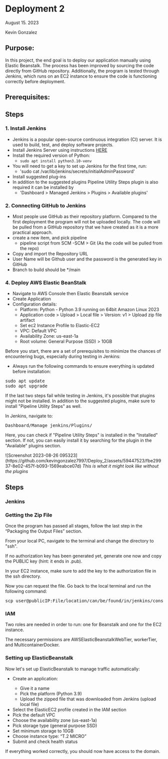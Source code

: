 #  Deployment 2
August 15. 2023

Kevin Gonzalez

## Purpose:

In this project, the end goal is to deploy our application manually using Elastic Beanstalk. The process has been improved by sourcing the code directly from GitHub repository. Additionally, the program is tested through Jenkins, which runs on an EC2 instance to ensure the code is functioning correctly before deployment.

## Prerequisites:


## Steps

### 1. Install Jenkins
- Jenkins is a popular open-source continuous integration (CI) server. It is used to build, test, and deploy software projects.
- Install Jenkins Server using instructions [HERE](https://pkg.jenkins.io/debian/)
- Install the required version of Python:
     - `sudo apt install python3.10-venv`
- You will need to get a key to set up Jenkins for the first time, run:
    - 'sudo cat  /var/lib/jenkins/secrets/initialAdminPassword'
- Install suggested plug-ins
- In addition to the suggested plugins Pipeline Utility Steps plugin is also required it can be installed by
  - 'Dashboard > Managed Jenkins > Plugins > Available plugins'

### 2. Connecting GitHub to Jenkins 

- Most people use GitHub as their repository platform. Compared to the first deployment the program will not be uploaded locally. The code will be pulled from a GitHub repository that we have created as it is a more practical approach.
- create a new item, and pick pipeline
  - pipeline script from SCM
      -SCM > Git (As the code will be pulled from the repo)
- Copy and import the Repository URL
- User Name will be Github user and the password is the generated key in GitHub
- Branch to build should be */main

### 4. Deploy AWS Elastic BeanStalk

- Navigate to AWS Console then Elastic Beanstalk service
- Create Application
- Configuration details:
    - Platform: Python - Python 3.9 running on 64bit Amazon Linux 2023
     - Application code > Upload > Local file > Version: v1 > Upload zip file artifact
     - Set ec2 Instance Profile to Elastic-EC2
     - VPC: Default VPC
     - Availability Zone: us-east-1a
     - Root volume: General Purpose (SSD) > 10GB

<p>Before you start, there are a set of prerequisites to minimize the chances of encountering bugs, especially during testing in Jenkins:</p>

<ul>
  <li>Always run the following commands to ensure everything is updated before installation:</li>
</ul>

<pre>
sudo apt update
sudo apt upgrade
</pre>

<p>If the last two steps fail while testing in Jenkins, it's possible that plugins might not be installed. In addition to the suggested plugins, make sure to install "Pipeline Utility Steps" as well.</p>

<p>In Jenkins, navigate to:</p>

<pre>
Dashboard/Manage_jenkins/Plugins/
</pre>

<p>Here, you can check if "Pipeline Utility Steps" is installed in the "Installed" section. If not, you can easily install it by searching for the plugin in the "Available" plugins section.</p>
![Screenshot 2023-08-26 095323](https://github.com/kevingonzalez7997/Deploy_2/assets/59447523/fbe29937-8e02-457f-b093-1569eabce07d)
<i>This is what it might look like without the plugins</i>
<h2>Steps</h2>

<h3>Jenkins</h3>


<h3>Getting the Zip File</h3>

<p>Once the program has passed all stages, follow the last step in the “Packaging the Output Files” section.</p>

<p>From your local PC, navigate to the terminal and change the directory to "ssh".</p>

<p>If no authorization key has been generated yet, generate one now and copy the PUBLIC key (hint: it ends in .pub).</p>

<p>In your EC2 instance, make sure to add the key to the authorization file in the ssh directory.</p>

<p>Now you can request the file. Go back to the local terminal and run the following command:</p>

<pre>
scp user@publicIP:File/location/can/be/found/in/jenkins/console/ /path/on/local/terminal/
</pre>

<h3>IAM</h3>

<p>Two roles are needed in order to run: one for Beanstalk and one for the EC2 instance.</p>

<p>The necessary permissions are AWSElasticBeanstalkWebTier, workerTier, and MulticontainerDocker.</p>

<h3>Setting up ElasticBeanstalk</h3>

<p>Now let's set up ElasticBeanstalk to manage traffic automatically:</p>

<ul>
  <li>Create an application:</li>
  <ul>
    <li>Give it a name</li>
    <li>Pick the platform (Python 3.9)</li>
    <li>Upload the zipped file that was downloaded from Jenkins (upload local file)</li>
  </ul>
  <li>Select the ElasticEC2 profile created in the IAM section</li>
  <li>Pick the default VPC</li>
  <li>Choose the availability zone (us-east-1a)</li>
  <li>Pick storage type (general purpose SSD)</li>
  <li>Set minimum storage to 10GB</li>
  <li>Choose instance type: “T.2 MICRO”</li>
  <li>Submit and check health status</li>
</ul>

<p>If everything worked correctly, you should now have access to the domain.</p>
